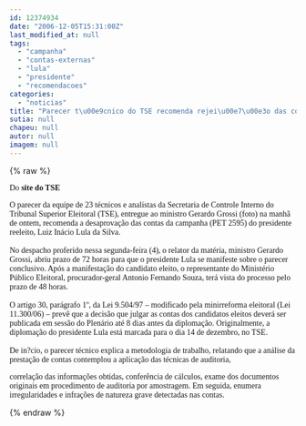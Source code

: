 ```yaml
---
id: 12374934
date: "2006-12-05T15:31:00Z"
last_modified_at: null
tags:
  - "campanha"
  - "contas-externas"
  - "lula"
  - "presidente"
  - "recomendacoes"
categories:
  - "noticias"
title: "Parecer t\u00e9cnico do TSE recomenda rejei\u00e7\u00e3o das contas da campanha do presidente Lula"
sutia: null
chapeu: null
autor: null
imagem: null
---
```

{% raw %}
<p><P><FONT face=Verdana>Do <STRONG>site do TSE</STRONG></FONT></P></p>
<p><P><FONT face=Verdana>O parecer da equipe de 23 técnicos e analistas da Secretaria de Controle Interno do Tribunal Superior Eleitoral (TSE), entregue ao ministro Gerardo Grossi (foto) na manhã de ontem, recomenda a desaprovação das contas da campanha (PET 2595) do presidente reeleito, Luiz Inácio Lula da Silva.<BR><BR>No despacho proferido nessa segunda-feira (4), o relator da matéria, ministro Gerardo Grossi, abriu prazo de 72 horas para que o presidente Lula se manifeste sobre o parecer conclusivo. Após a manifestação do candidato eleito, o representante do Ministério Público Eleitoral, procurador-geral Antonio Fernando Souza, terá vista do processo pelo prazo de 48 horas.<BR><BR>O artigo 30, parágrafo 1º, da Lei 9.504/97 – modificado pela minirreforma eleitoral (Lei 11.300/06) – prevê que a decisão que julgar as contas dos candidatos eleitos deverá ser publicada em sessão do Plenário até 8 dias antes da diplomação. Originalmente, a diplomação do presidente Lula está marcada para o dia 14 de dezembro, no TSE.<BR><BR>De in?cio, o parecer técnico explica a metodologia de trabalho, relatando que a análise da prestação de contas contemplou a aplicação das técnicas de auditoria,</p>
<p> correlação das informações obtidas, conferência de cálculos, exame dos documentos originais em procedimento de auditoria por amostragem. Em seguida, enumera irregularidades e infrações de natureza grave detectadas nas contas.<BR></FONT></P> </p>
{% endraw %}